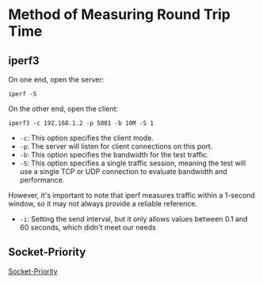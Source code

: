 # Method of Measuring Round Trip Time
## iperf3
On one end, open the server:
```
iperf -S
```

On the other end, open the client:
```
iperf3 -c 192.168.1.2 -p 5001 -b 10M -S 1
```

- `-c`: This option specifies the client mode.
- `-p`: The server will listen for client connections on this port.
- `-b`: This option specifies the bandwidth for the test traffic.
- `-S`: This option specifies a single traffic session, meaning the test will use a single TCP or UDP connection to evaluate bandwidth and performance.

However, it's important to note that iperf measures traffic within a 1-second window, so it may not always provide a reliable reference.

- `-i`: Setting the send interval, but it only allows values between 0.1 and 60 seconds, which didn't meet our needs

## Socket-Priority
[Socket-Priority](https://github.com/jerry73204/socket-priority/tree/papaya)